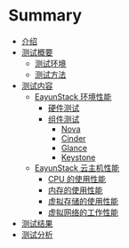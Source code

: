 # Summary

* [介绍]()
* [测试概要]()
   * [测试环境]()
   * [测试方法]()
* [测试内容]()
   * [EayunStack 环境性能]()
      * [硬件测试]()
      * [组件测试]()
         * [Nova]()
         * [Cinder]()
         * [Glance]()
         * [Keystone]()
   * [EayunStack 云主机性能]()
      * [CPU 的使用性能]()
      * [内存的使用性能]()
      * [虚拟存储的使用性能]()
      * [虚拟网络的工作性能]()
* [测试结果]()
* [测试分析]()
